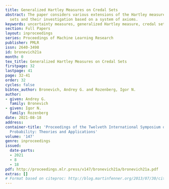```yaml
---
title: Generalized Hartley Measures on Credal Sets
abstract: The paper considers various extensions of the Hartley measure on credal
  sets and their investigation based on a system of axioms.
keywords: uncertainty measures, generalized Hartley measure, credal sets
section: Full Papers
layout: inproceedings
series: Proceedings of Machine Learning Research
publisher: PMLR
issn: 2640-3498
id: bronevich21a
month: 0
tex_title: Generalized Hartley Measures on Credal Sets
firstpage: 32
lastpage: 41
page: 32-41
order: 32
cycles: false
bibtex_author: Bronevich, Andrey G. and Rozenberg, Igor N.
author:
- given: Andrey G.
  family: Bronevich
- given: Igor N.
  family: Rozenberg
date: 2021-08-18
address:
container-title: 'Proceedings of the Twelveth International Symposium on Imprecise
  Probability: Theories and Applications'
volume: '147'
genre: inproceedings
issued:
  date-parts:
  - 2021
  - 8
  - 18
pdf: http://proceedings.mlr.press/v147/bronevich21a/bronevich21a.pdf
extras: []
# Format based on citeproc: http://blog.martinfenner.org/2013/07/30/citeproc-yaml-for-bibliographies/
---
```

